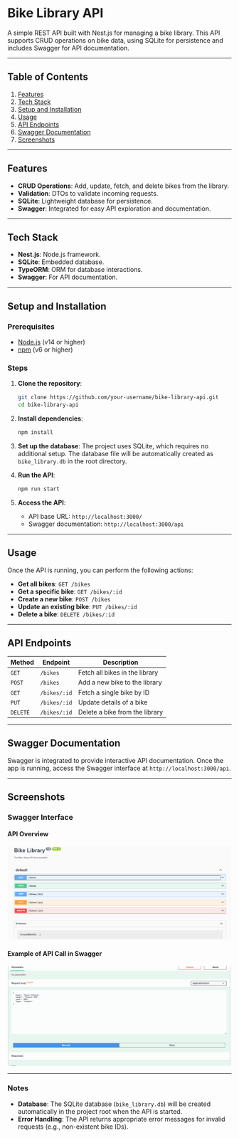
# Bike Library API

A simple REST API built with Nest.js for managing a bike library. This API supports CRUD operations on bike data, using SQLite for persistence and includes Swagger for API documentation.

---

## Table of Contents
1. [Features](#features)
2. [Tech Stack](#tech-stack)
3. [Setup and Installation](#setup-and-installation)
4. [Usage](#usage)
5. [API Endpoints](#api-endpoints)
6. [Swagger Documentation](#swagger-documentation)
7. [Screenshots](#screenshots)

---

## Features

- **CRUD Operations**: Add, update, fetch, and delete bikes from the library.
- **Validation**: DTOs to validate incoming requests.
- **SQLite**: Lightweight database for persistence.
- **Swagger**: Integrated for easy API exploration and documentation.

---

## Tech Stack

- **Nest.js**: Node.js framework.
- **SQLite**: Embedded database.
- **TypeORM**: ORM for database interactions.
- **Swagger**: For API documentation.

---

## Setup and Installation

### Prerequisites
- [Node.js](https://nodejs.org/en/) (v14 or higher)
- [npm](https://www.npmjs.com/) (v6 or higher)

### Steps

1. **Clone the repository**:
   ```bash
   git clone https://github.com/your-username/bike-library-api.git
   cd bike-library-api
   ```

2. **Install dependencies**:
   ```bash
   npm install
   ```

3. **Set up the database**:
   The project uses SQLite, which requires no additional setup. The database file will be automatically created as `bike_library.db` in the root directory.

4. **Run the API**:
   ```bash
   npm run start
   ```

5. **Access the API**:
   - API base URL: `http://localhost:3000/`
   - Swagger documentation: `http://localhost:3000/api`

---

## Usage

Once the API is running, you can perform the following actions:

- **Get all bikes**: `GET /bikes`
- **Get a specific bike**: `GET /bikes/:id`
- **Create a new bike**: `POST /bikes`
- **Update an existing bike**: `PUT /bikes/:id`
- **Delete a bike**: `DELETE /bikes/:id`

---

## API Endpoints

| Method   | Endpoint       | Description                    |
|----------|----------------|--------------------------------|
| `GET`  | `/bikes`       | Fetch all bikes in the library |
| `POST` | `/bikes`       | Add a new bike to the library  |
| `GET`  | `/bikes/:id`   | Fetch a single bike by ID      |
| `PUT`  | `/bikes/:id`   | Update details of a bike       |
| `DELETE` | `/bikes/:id` | Delete a bike from the library |

---

## Swagger Documentation

Swagger is integrated to provide interactive API documentation. Once the app is running, access the Swagger interface at `http://localhost:3000/api`.

---

## Screenshots

### Swagger Interface

#### **API Overview**
![Swagger API Overview](./screenshots/swagger-overview.png)

#### **Example of API Call in Swagger**
![Swagger API Call](./screenshots/swagger-api-call.png)

---

### Notes

- **Database**: The SQLite database (`bike_library.db`) will be created automatically in the project root when the API is started.
- **Error Handling**: The API returns appropriate error messages for invalid requests (e.g., non-existent bike IDs).

